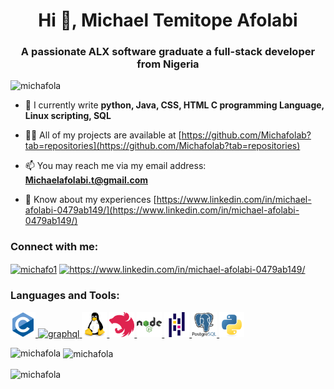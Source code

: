 <h1 align="center">Hi 👋,  Michael Temitope Afolabi</h1>
<h3 align="center">A passionate ALX software graduate a full-stack developer from Nigeria</h3>

<p align="left"> <img src="https://komarev.com/ghpvc/?username=michafola&label=Profile%20views&color=0e75b6&style=flat" alt="michafola" /> </p>

- 🌱 I currently write **python, Java, CSS, HTML C programming Language, Linux scripting, SQL**

- 👨‍💻 All of my projects are available at [https://github.com/Michafolab?tab=repositories](https://github.com/Michafolab?tab=repositories)

- 📫 You may reach me via my email address: **Michaelafolabi.t@gmail.com**

- 📄 Know about my experiences [https://www.linkedin.com/in/michael-afolabi-0479ab149/](https://www.linkedin.com/in/michael-afolabi-0479ab149/)

<h3 align="left">Connect with me:</h3>
<p align="left">
<a href="https://twitter.com/michafo1" target="blank"><img align="center" src="https://raw.githubusercontent.com/rahuldkjain/github-profile-readme-generator/master/src/images/icons/Social/twitter.svg" alt="michafo1" height="30" width="40" /></a>
<a href="https://linkedin.com/in/https://www.linkedin.com/in/michael-afolabi-0479ab149/" target="blank"><img align="center" src="https://raw.githubusercontent.com/rahuldkjain/github-profile-readme-generator/master/src/images/icons/Social/linked-in-alt.svg" alt="https://www.linkedin.com/in/michael-afolabi-0479ab149/" height="30" width="40" /></a>
</p>

<h3 align="left">Languages and Tools:</h3>
<p align="left"> <a href="https://www.cprogramming.com/" target="_blank" rel="noreferrer"> <img src="https://raw.githubusercontent.com/devicons/devicon/master/icons/c/c-original.svg" alt="c" width="40" height="40"/> </a> <a href="https://graphql.org" target="_blank" rel="noreferrer"> <img src="https://www.vectorlogo.zone/logos/graphql/graphql-icon.svg" alt="graphql" width="40" height="40"/> </a> <a href="https://www.linux.org/" target="_blank" rel="noreferrer"> <img src="https://raw.githubusercontent.com/devicons/devicon/master/icons/linux/linux-original.svg" alt="linux" width="40" height="40"/> </a> <a href="https://nestjs.com/" target="_blank" rel="noreferrer"> <img src="https://raw.githubusercontent.com/devicons/devicon/master/icons/nestjs/nestjs-plain.svg" alt="nestjs" width="40" height="40"/> </a> <a href="https://nodejs.org" target="_blank" rel="noreferrer"> <img src="https://raw.githubusercontent.com/devicons/devicon/master/icons/nodejs/nodejs-original-wordmark.svg" alt="nodejs" width="40" height="40"/> </a> <a href="https://pandas.pydata.org/" target="_blank" rel="noreferrer"> <img src="https://raw.githubusercontent.com/devicons/devicon/2ae2a900d2f041da66e950e4d48052658d850630/icons/pandas/pandas-original.svg" alt="pandas" width="40" height="40"/> </a> <a href="https://www.postgresql.org" target="_blank" rel="noreferrer"> <img src="https://raw.githubusercontent.com/devicons/devicon/master/icons/postgresql/postgresql-original-wordmark.svg" alt="postgresql" width="40" height="40"/> </a> <a href="https://www.python.org" target="_blank" rel="noreferrer"> <img src="https://raw.githubusercontent.com/devicons/devicon/master/icons/python/python-original.svg" alt="python" width="40" height="40"/> </a> </p>

<p><img align="left" src="https://github-readme-stats.vercel.app/api/top-langs?username=michafola&show_icons=true&locale=en&layout=compact" alt="michafola" /></p>

<p>&nbsp;<img align="center" src="https://github-readme-stats.vercel.app/api?username=michafola&show_icons=true&locale=en" alt="michafola" /></p>

<p><img align="center" src="https://github-readme-streak-stats.herokuapp.com/?user=michafola&" alt="michafola" /></p>
